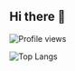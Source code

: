 ## Hi there 👋
![Profile views](https://komarev.com/ghpvc/?username=quanglam04&label=Profile%20views&color=red&style=plastic)

![Top Langs](https://github-readme-stats.vercel.app/api/top-langs/?username=quanglam04&layout=compact&langs_count=8&theme=radical)


<!--
**quanglam04/quanglam04** is a ✨ _special_ ✨ repository because its `README.md` (this file) appears on your GitHub profile.

Here are some ideas to get you started:

- 🔭 I’m currently working on ...
- 🌱 I’m currently learning ...
- 👯 I’m looking to collaborate on ...
- 🤔 I’m looking for help with ...
- 💬 Ask me about ...
- 📫 How to reach me: ...
- 😄 Pronouns: ...
- ⚡ Fun fact: ...
-->
